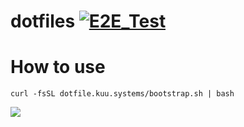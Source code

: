 # dotfiles [![E2E_Test](https://github.com/fumiya-kume/dotfiles/actions/workflows/e2e_test.yml/badge.svg)](https://github.com/fumiya-kume/dotfiles/actions/workflows/e2e_test.yml)

# How to use 

```
curl -fsSL dotfile.kuu.systems/bootstrap.sh | bash
```


![](https://user-images.githubusercontent.com/16269075/147844407-60c4b210-1dca-47ff-9eac-9e760ac7a113.png)
